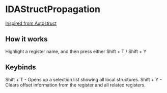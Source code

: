 IDAStructPropagation
===
[Inspired from Autostruct](https://github.com/tmr232/ida-plugins/blob/master/autostruct/autostruct.py)

## How it works 
Highlight a register name, and then press either Shift + T / Shift + Y

## Keybinds 
Shift + T - Opens up a selection list showing all local structures. 
Shift + Y - Clears offset information from the register and all related registers.
